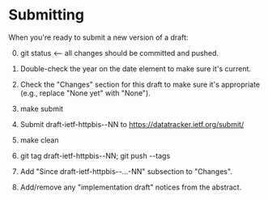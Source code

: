 Submitting
==========

When you're ready to submit a new version of a draft:

0. git status  <-- all changes should be committed and pushed.

1. Double-check the year on the date element to make sure it's current.

2. Check the "Changes" section for this draft to make sure it's appropriate
   (e.g., replace "None yet" with "None").

3. make submit

4. Submit draft-ietf-httpbis-<name>-NN to https://datatracker.ietf.org/submit/

5. make clean

6. git tag draft-ietf-httpbis-<name>-NN;
   git push --tags

7. Add "Since draft-ietf-httpbis-<name>-...-NN" subsection to "Changes".

8. Add/remove any "implementation draft" notices from the abstract.

